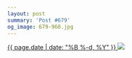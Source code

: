 ```yaml
---
layout: post
summary: 'Post #679'
og_image: 679-960.jpg
---
```


<p>
 <time>
  <a href="/679">
   {{ page.date | date: "%B %-d, %Y" }}
  </a>
 </time>
 <a href="/679">
  <img sizes="(min-width: 700px) 50vw, calc(100vw - 2rem)" src="{{ site.assets_url }}/679-480.jpg" srcset="{{ site.assets_url }}/679-240.jpg 240w, {{ site.assets_url }}/679-480.jpg 480w, {{ site.assets_url }}/679-720.jpg 720w, {{ site.assets_url }}/679-960.jpg 960w"/>
 </a>
</p>
